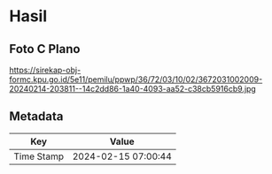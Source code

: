 # Hasil

## Foto C Plano

https://sirekap-obj-formc.kpu.go.id/5e11/pemilu/ppwp/36/72/03/10/02/3672031002009-20240214-203811--14c2dd86-1a40-4093-aa52-c38cb5916cb9.jpg


## Metadata

| Key        | Value               |
| ---------- | ------------------- |
| Time Stamp | 2024-02-15 07:00:44 |



